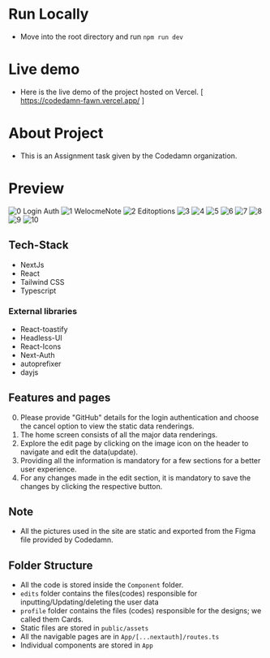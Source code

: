 # Run Locally

- Move into the root directory and run `npm run dev`

# Live demo

- Here is the live demo of the project hosted on Vercel. [ https://codedamn-fawn.vercel.app/ ]

# About Project

- This is an Assignment task given by the Codedamn organization.

# Preview
![0 Login Auth](https://github.com/cb-karthik/Co-Assignment/assets/115692390/01418fa4-d2f9-4e14-8b67-c86958bf2ea4)
![1 WelocmeNote](https://github.com/cb-karthik/Co-Assignment/assets/115692390/9630aba6-6c2b-4f80-8aba-6b1b41b98ea9)
![2 Editoptions](https://github.com/cb-karthik/Co-Assignment/assets/115692390/2129a935-4506-4145-a7e3-40fbf376e907)
![3](https://github.com/cb-karthik/Co-Assignment/assets/115692390/05196aa2-1283-4d96-9737-2163c25d63bb)
![4](https://github.com/cb-karthik/Co-Assignment/assets/115692390/c0de47ea-7c26-4bb8-a04a-645fc07c0a77)
![5](https://github.com/cb-karthik/Co-Assignment/assets/115692390/4e058c34-6708-495d-88d2-9808a8f58ed6)
![6](https://github.com/cb-karthik/Co-Assignment/assets/115692390/d3134ca1-c704-4614-a8db-790ef537ff14)
![7](https://github.com/cb-karthik/Co-Assignment/assets/115692390/777c4bf5-a7bf-4cf8-bba7-e206b76dd6dc)
![8](https://github.com/cb-karthik/Co-Assignment/assets/115692390/2fd252f6-e73c-4aeb-9762-42b27770cf5e)
![9](https://github.com/cb-karthik/Co-Assignment/assets/115692390/d05dcdb1-ecd5-40e4-87b1-7f01dec426c1)
![10](https://github.com/cb-karthik/Co-Assignment/assets/115692390/3e7721de-282f-4e36-8e84-a926a5a6ccea)

## Tech-Stack
- NextJs
- React
- Tailwind CSS
- Typescript


### External libraries

- React-toastify
- Headless-UI
- React-Icons
- Next-Auth
- autoprefixer
- dayjs

## Features and pages

0. Please provide "GitHub" details for the login authentication and choose the cancel option to view the static data renderings.
1. The home screen consists of all the major data renderings.
2. Explore the edit page by clicking on the image icon on the header to navigate and edit the data(update).
3. Providing all the information is mandatory for a few sections for a better user experience.
4. For any changes made in the edit section, it is mandatory to save the changes by clicking the respective button.

## Note

- All the pictures used in the site are static and exported from the Figma file provided by Codedamn.

## Folder Structure


- All the code is stored inside the `Component` folder.
- `edits` folder contains the files(codes) responsible for inputting/Updating/deleting the user data
- `profile` folder contains the files (codes) responsible for the designs; we called them Cards.
- Static files are stored in `public/assets`
- All the navigable pages are in `App/[...nextauth]/routes.ts`
- Individual components are stored in `App`
